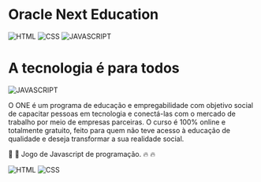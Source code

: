 # Oracle Next Education

![HTML](https://img.shields.io/badge/HTML5-E34F26?style=for-the-badge&logo=html5&logoColor=white)
![CSS](https://img.shields.io/badge/CSS-239120?&style=for-the-badge&logo=css3&logoColor=white)
![JAVASCRIPT](https://img.shields.io/badge/JavaScript-F7DF1E?style=for-the-badge&logo=javascript&logoColor=black)

<h1>A tecnologia é para todos</h1>


![JAVASCRIPT](https://img.shields.io/badge/JavaScript-F7DF1E?style=for-the-badge&logo=javascript&logoColor=black)  

 

<p>O ONE é um programa de educação e empregabilidade com objetivo social de capacitar pessoas em tecnologia e conectá-las com o mercado de trabalho por meio de empresas parceiras.
O curso é 100% online e totalmente gratuito, feito para quem não teve acesso à educação de qualidade e deseja transformar a sua realidade social.</p>

:tada: :tada: Jogo de Javascript de programação.
:fire: :fire:

![HTML](https://img.shields.io/badge/HTML5-E34F26?style=for-the-badge&logo=html5&logoColor=white)
![CSS](https://img.shields.io/badge/CSS-239120?&style=for-the-badge&logo=css3&logoColor=white)

